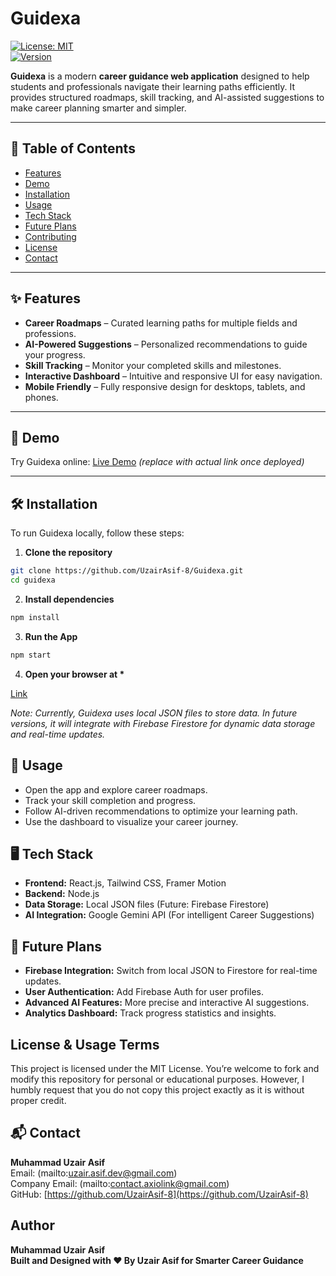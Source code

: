 # Guidexa

[![License: MIT](https://img.shields.io/badge/License-MIT-yellow.svg)](LICENSE)  
[![Version](https://img.shields.io/badge/version-1.0.0-blue)]()

**Guidexa** is a modern **career guidance web application** designed to help students and professionals navigate their learning paths efficiently. It provides structured roadmaps, skill tracking, and AI-assisted suggestions to make career planning smarter and simpler.

---

## 🚀 Table of Contents

- [Features](#features)
- [Demo](#demo)
- [Installation](#installation)
- [Usage](#usage)
- [Tech Stack](#tech-stack)
- [Future Plans](#future-plans)
- [Contributing](#contributing)
- [License](#License-&-Usage-Terms)
- [Contact](#contact)

---

## ✨ Features

- **Career Roadmaps** – Curated learning paths for multiple fields and professions.
- **AI-Powered Suggestions** – Personalized recommendations to guide your progress.
- **Skill Tracking** – Monitor your completed skills and milestones.
- **Interactive Dashboard** – Intuitive and responsive UI for easy navigation.
- **Mobile Friendly** – Fully responsive design for desktops, tablets, and phones.

---

## 🔗 Demo

Try Guidexa online: [Live Demo](#) _(replace with actual link once deployed)_

---

## 🛠 Installation

To run Guidexa locally, follow these steps:

1. **Clone the repository**

```bash
git clone https://github.com/UzairAsif-8/Guidexa.git
cd guidexa
```

2. **Install dependencies**

```bash
npm install
```

3. **Run the App**

```bash
npm start
```

4. **Open your browser at \***

[Link](http://localhost:3000)

_Note: Currently, Guidexa uses local JSON files to store data. In future versions, it will integrate with Firebase Firestore for dynamic data storage and real-time updates._

## 🎯 Usage

- Open the app and explore career roadmaps.
- Track your skill completion and progress.
- Follow AI-driven recommendations to optimize your learning path.
- Use the dashboard to visualize your career journey.

## 🖥 Tech Stack

- **Frontend:** React.js, Tailwind CSS, Framer Motion
- **Backend:** Node.js
- **Data Storage:** Local JSON files (Future: Firebase Firestore)
- **AI Integration:** Google Gemini API (For intelligent Career Suggestions)

## 🔮 Future Plans

- **Firebase Integration:** Switch from local JSON to Firestore for real-time updates.
- **User Authentication:** Add Firebase Auth for user profiles.
- **Advanced AI Features:** More precise and interactive AI suggestions.
- **Analytics Dashboard:** Track progress statistics and insights.

## License & Usage Terms

This project is licensed under the MIT License.
You’re welcome to fork and modify this repository for personal or educational purposes.
However, I humbly request that you do not copy this project exactly as it is without proper credit.

## 📬 Contact

**Muhammad Uzair Asif**  
Email: (mailto:uzair.asif.dev@gmail.com)  
Company Email: (mailto:contact.axiolink@gmail.com)  
GitHub: [https://github.com/UzairAsif-8](https://github.com/UzairAsif-8)

## Author

**Muhammad Uzair Asif**
<br/>
**Built and Designed with ❤️ By Uzair Asif for Smarter Career Guidance**
